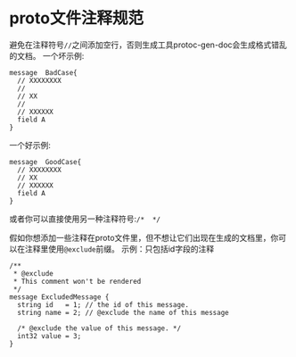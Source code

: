 
# proto文件注释规范

避免在注释符号`//`之间添加空行，否则生成工具protoc-gen-doc会生成格式错乱的文档。
一个坏示例:

```
message  BadCase{
  // XXXXXXXX
  //
  // XX
  //
  // XXXXXX
  field A
}
```

一个好示例:

```
message  GoodCase{
  // XXXXXXXX
  // XX
  // XXXXXX
  field A
}
```

或者你可以直接使用另一种注释符号:`/*  */`

假如你想添加一些注释在proto文件里，但不想让它们出现在生成的文档里，你可以在注释里使用`@exclude`前缀。
示例：只包括id字段的注释
```
/**
 * @exclude
 * This comment won't be rendered
 */
message ExcludedMessage {
  string id   = 1; // the id of this message.
  string name = 2; // @exclude the name of this message

  /* @exclude the value of this message. */
  int32 value = 3;
}
```
